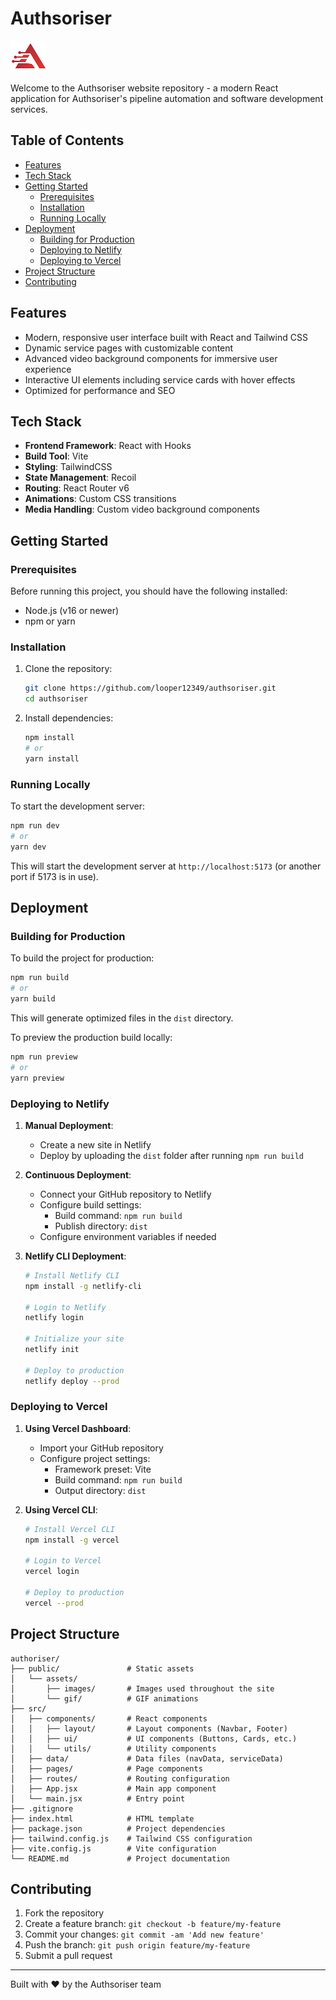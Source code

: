 # Authsoriser

![Authsoriser Logo](/public/assets/images/auth-logo.png)

Welcome to the Authsoriser website repository - a modern React application for Authsoriser's pipeline automation and software development services.

## Table of Contents
- [Features](#features)
- [Tech Stack](#tech-stack)
- [Getting Started](#getting-started)
  - [Prerequisites](#prerequisites)
  - [Installation](#installation)
  - [Running Locally](#running-locally)
- [Deployment](#deployment)
  - [Building for Production](#building-for-production)
  - [Deploying to Netlify](#deploying-to-netlify)
  - [Deploying to Vercel](#deploying-to-vercel)
- [Project Structure](#project-structure)
- [Contributing](#contributing)

## Features

- Modern, responsive user interface built with React and Tailwind CSS
- Dynamic service pages with customizable content
- Advanced video background components for immersive user experience
- Interactive UI elements including service cards with hover effects
- Optimized for performance and SEO

## Tech Stack

- **Frontend Framework**: React with Hooks
- **Build Tool**: Vite
- **Styling**: TailwindCSS
- **State Management**: Recoil
- **Routing**: React Router v6
- **Animations**: Custom CSS transitions
- **Media Handling**: Custom video background components

## Getting Started

### Prerequisites

Before running this project, you should have the following installed:

- Node.js (v16 or newer)
- npm or yarn

### Installation

1. Clone the repository:
   ```bash
   git clone https://github.com/looper12349/authsoriser.git
   cd authsoriser
   ```

2. Install dependencies:
   ```bash
   npm install
   # or
   yarn install
   ```

### Running Locally

To start the development server:

```bash
npm run dev
# or
yarn dev
```

This will start the development server at `http://localhost:5173` (or another port if 5173 is in use).

## Deployment

### Building for Production

To build the project for production:

```bash
npm run build
# or
yarn build
```

This will generate optimized files in the `dist` directory.

To preview the production build locally:

```bash
npm run preview
# or
yarn preview
```

### Deploying to Netlify

1. **Manual Deployment**:
   - Create a new site in Netlify
   - Deploy by uploading the `dist` folder after running `npm run build`

2. **Continuous Deployment**:
   - Connect your GitHub repository to Netlify
   - Configure build settings:
     - Build command: `npm run build`
     - Publish directory: `dist`
   - Configure environment variables if needed

3. **Netlify CLI Deployment**:
   ```bash
   # Install Netlify CLI
   npm install -g netlify-cli
   
   # Login to Netlify
   netlify login
   
   # Initialize your site
   netlify init
   
   # Deploy to production
   netlify deploy --prod
   ```

### Deploying to Vercel

1. **Using Vercel Dashboard**:
   - Import your GitHub repository
   - Configure project settings:
     - Framework preset: Vite
     - Build command: `npm run build`
     - Output directory: `dist`

2. **Using Vercel CLI**:
   ```bash
   # Install Vercel CLI
   npm install -g vercel
   
   # Login to Vercel
   vercel login
   
   # Deploy to production
   vercel --prod
   ```

## Project Structure

```
authoriser/
├── public/               # Static assets
│   └── assets/
│       ├── images/       # Images used throughout the site
│       └── gif/          # GIF animations
├── src/
│   ├── components/       # React components
│   │   ├── layout/       # Layout components (Navbar, Footer)
│   │   ├── ui/           # UI components (Buttons, Cards, etc.)
│   │   └── utils/        # Utility components
│   ├── data/             # Data files (navData, serviceData)
│   ├── pages/            # Page components
│   ├── routes/           # Routing configuration
│   ├── App.jsx           # Main app component
│   └── main.jsx          # Entry point
├── .gitignore
├── index.html            # HTML template
├── package.json          # Project dependencies
├── tailwind.config.js    # Tailwind CSS configuration
├── vite.config.js        # Vite configuration
└── README.md             # Project documentation
```

## Contributing

1. Fork the repository
2. Create a feature branch: `git checkout -b feature/my-feature`
3. Commit your changes: `git commit -am 'Add new feature'`
4. Push the branch: `git push origin feature/my-feature`
5. Submit a pull request

---

Built with ❤️ by the Authsoriser team
